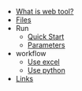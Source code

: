 - [What is web tool?](/doc/overview.md)
- [Files](/doc/Files.md)
- Run
    - [Quick Start](/doc/quick_start.md)
    - [Parameters](/doc/parameters.md)
- workflow
    - [Use excel](/doc/excel_workflow.md)
    - [Use python](/doc/python_workflow.md)
- [Links](/doc/links.md)